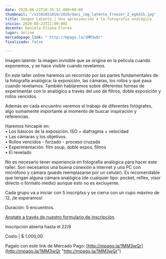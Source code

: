 ```yaml
---
date: 2020-06-22T18:35:51.000+00:00
thumbnail: "/v1592851816/2020/dani_img_latente_freezer_2_eg641h.jpg"
title: Imagen Latente | Una aproximación a la fotografía analógica
inicio: 2020-08-23T21:00:00Z
docente: Daniela Eliana Flores
lugar: Online
mercadopago_link: " http://mpago.la/1MM3wQr"
finalizado: false

---
```

Imagen latente: la imagen invisible que se origina en la película cuando exponemos, y se hace visible cuando revelamos.

En este taller online haremos un recorrido por las partes fundamentales de la fotografía analógica: la exposición, las cámaras, los rollos y qué pasa cuando revelamos. También hablaremos sobre diferentes formas de experimentar con lo analógico a través del uso de filtros, doble exposición y rollos vencidos.

Además en cada encuentro veremos el trabajo de diferentes fotógrafes, algo sumamente importante al momento de buscar inspiración y referencias.

Haremos hincapié en:  
• Los básicos de la exposición. ISO + diafragma + velocidad  
• Las cámaras y los objetivos.  
• Rollos vencidos - forzado - proceso cruzado  
• Experimentación: film soup, doble expos, filtros  
• El revelado

No es necesario tener experiencia en fotografía analógica para hacer este taller. Son necesarios una buena conexión a internet y una PC con micrófono y cámara (puede reemplazarse por un celular). Es recomendable que tengan alguna cámara analógica (de cualquier tipo: pocket, reflex, visor directo o formato medio) aunque esto no es excluyente.

Cada grupo va a iniciar con 5 inscriptxs y se cierra con un cupo máximo de 12, ¡te esperamos!

Duración: 5 encuentros.

[Anotate a través de nuestro formulario de inscripción](https://docs.google.com/forms/d/1x7zj8e1-7dOKEZld-CjWY8-7AFaRMjVg5qjrnpOz5vU/edit).

Inscripción abierta hasta el 22/8

Costo | $ 1.000,00

Pagalo con este link de Mercado Pago: [http://mpago.la/1MM3wQr](http://mpago.la/1MM3wQr "http://mpago.la/1MM3wQr")
